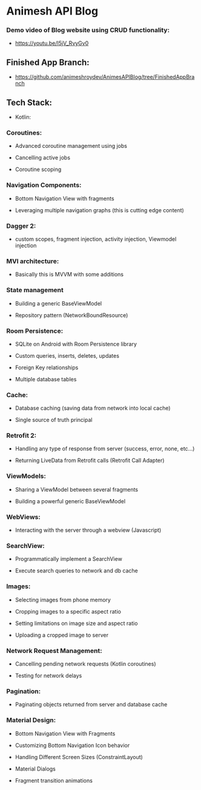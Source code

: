 # Animesh API Blog

### Demo video of Blog website using CRUD functionality: 
- https://youtu.be/I5jV_RvyGv0

## Finished App Branch: 
* https://github.com/animeshroydev/AnimesAPIBlog/tree/FinishedAppBranch

## Tech Stack:
* Kotlin:

### Coroutines:

- Advanced coroutine management using jobs

- Cancelling active jobs

- Coroutine scoping

### Navigation Components:

- Bottom Navigation View with fragments

- Leveraging multiple navigation graphs (this is cutting edge content)

### Dagger 2:

- custom scopes, fragment injection, activity injection, Viewmodel injection

### MVI architecture:

- Basically this is MVVM with some additions

### State management

- Building a generic BaseViewModel

- Repository pattern (NetworkBoundResource)

### Room Persistence:

- SQLite on Android with Room Persistence library

- Custom queries, inserts, deletes, updates

- Foreign Key relationships

- Multiple database tables

### Cache:

- Database caching (saving data from network into local cache)

- Single source of truth principal

### Retrofit 2:

- Handling any type of response from server (success, error, none, etc...)

- Returning LiveData from Retrofit calls (Retrofit Call Adapter)

### ViewModels:

- Sharing a ViewModel between several fragments

- Building a powerful generic BaseViewModel

### WebViews:

- Interacting with the server through a webview (Javascript)

### SearchView:

- Programmatically implement a SearchView

- Execute search queries to network and db cache

### Images:

- Selecting images from phone memory

- Cropping images to a specific aspect ratio

- Setting limitations on image size and aspect ratio

- Uploading a cropped image to server

### Network Request Management:

- Cancelling pending network requests (Kotlin coroutines)

- Testing for network delays

### Pagination:

- Paginating objects returned from server and database cache

### Material Design:

- Bottom Navigation View with Fragments

- Customizing Bottom Navigation Icon behavior

- Handling Different Screen Sizes (ConstraintLayout)

- Material Dialogs

- Fragment transition animations
